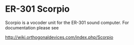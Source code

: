# ER-301 Scorpio
Scorpio is a vocoder unit for the ER-301 sound computer.  For documentation please see

http://wiki.orthogonaldevices.com/index.php/Scorpio


